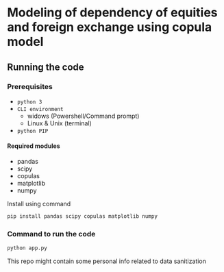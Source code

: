# Modeling of dependency of equities and foreign exchange using copula model

## Running the code

### Prerequisites

- `python 3`
- `CLI environment`
  - widows (Powershell/Command prompt)
  - Linux & Unix (terminal)
- `python PIP`

#### Required modules

- pandas
- scipy
- copulas
- matplotlib
- numpy

Install using command

```sh
pip install pandas scipy copulas matplotlib numpy
```

### Command to run the code

```sh
python app.py
```

This repo might contain some personal info related to data sanitization

